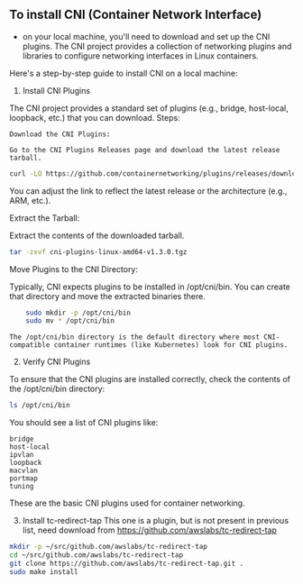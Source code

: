 ## To install CNI (Container Network Interface)

- on your local machine, you'll need to download and set up the CNI plugins. The CNI project provides a collection of networking plugins and libraries to configure networking interfaces in Linux containers.

Here's a step-by-step guide to install CNI on a local machine:

1. Install CNI Plugins

The CNI project provides a standard set of plugins (e.g., bridge, host-local, loopback, etc.) that you can download.
Steps:

    Download the CNI Plugins:

    Go to the CNI Plugins Releases page and download the latest release tarball.
```bash
curl -LO https://github.com/containernetworking/plugins/releases/download/v1.3.0/cni-plugins-linux-amd64-v1.3.0.tgz
```
You can adjust the link to reflect the latest release or the architecture (e.g., ARM, etc.).

Extract the Tarball:

Extract the contents of the downloaded tarball.

```bash
tar -zxvf cni-plugins-linux-amd64-v1.3.0.tgz
```
Move Plugins to the CNI Directory:

Typically, CNI expects plugins to be installed in /opt/cni/bin. You can create that directory and move the extracted binaries there.

```bash
    sudo mkdir -p /opt/cni/bin
    sudo mv * /opt/cni/bin
```
    The /opt/cni/bin directory is the default directory where most CNI-compatible container runtimes (like Kubernetes) look for CNI plugins.

2. Verify CNI Plugins

To ensure that the CNI plugins are installed correctly, check the contents of the /opt/cni/bin directory:

```bash
ls /opt/cni/bin
```
You should see a list of CNI plugins like:

```
bridge
host-local
ipvlan
loopback
macvlan
portmap
tuning
```
These are the basic CNI plugins used for container networking.

3. Install tc-redirect-tap
This one is a plugin, but is not present in previous list, need download from
https://github.com/awslabs/tc-redirect-tap

```bash
mkdir -p ~/src/github.com/awslabs/tc-redirect-tap
cd ~/src/github.com/awslabs/tc-redirect-tap
git clone https://github.com/awslabs/tc-redirect-tap.git .
sudo make install
```
